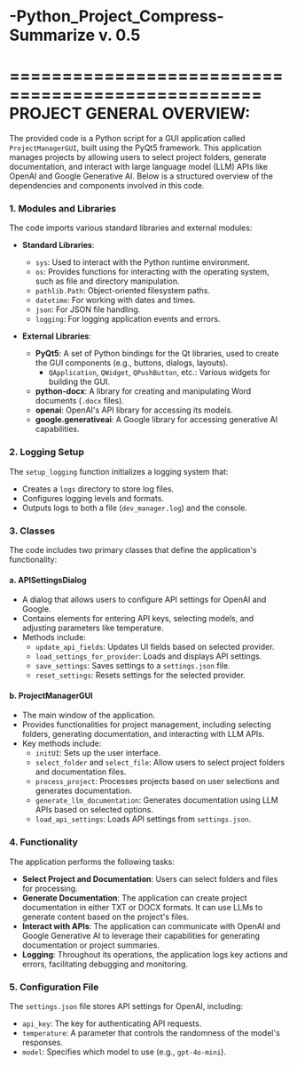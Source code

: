 # -Python_Project_Compress-Summarize v. 0.5

==================================================
PROJECT GENERAL OVERVIEW:
==================================================

The provided code is a Python script for a GUI application called `ProjectManagerGUI`, built using the PyQt5 framework. This application manages projects by allowing users to select project folders, generate documentation, and interact with large language model (LLM) APIs like OpenAI and Google Generative AI. Below is a structured overview of the dependencies and components involved in this code.

### 1. **Modules and Libraries**

The code imports various standard libraries and external modules:

- **Standard Libraries**:
  - `sys`: Used to interact with the Python runtime environment.
  - `os`: Provides functions for interacting with the operating system, such as file and directory manipulation.
  - `pathlib.Path`: Object-oriented filesystem paths.
  - `datetime`: For working with dates and times.
  - `json`: For JSON file handling.
  - `logging`: For logging application events and errors.

- **External Libraries**:
  - **PyQt5**: A set of Python bindings for the Qt libraries, used to create the GUI components (e.g., buttons, dialogs, layouts).
    - `QApplication`, `QWidget`, `QPushButton`, etc.: Various widgets for building the GUI.
  - **python-docx**: A library for creating and manipulating Word documents (`.docx` files).
  - **openai**: OpenAI's API library for accessing its models.
  - **google.generativeai**: A Google library for accessing generative AI capabilities.

### 2. **Logging Setup**
The `setup_logging` function initializes a logging system that:
- Creates a `logs` directory to store log files.
- Configures logging levels and formats.
- Outputs logs to both a file (`dev_manager.log`) and the console.

### 3. **Classes**
The code includes two primary classes that define the application's functionality:

#### a. **APISettingsDialog**
- A dialog that allows users to configure API settings for OpenAI and Google.
- Contains elements for entering API keys, selecting models, and adjusting parameters like temperature.
- Methods include:
  - `update_api_fields`: Updates UI fields based on selected provider.
  - `load_settings_for_provider`: Loads and displays API settings.
  - `save_settings`: Saves settings to a `settings.json` file.
  - `reset_settings`: Resets settings for the selected provider.

#### b. **ProjectManagerGUI**
- The main window of the application.
- Provides functionalities for project management, including selecting folders, generating documentation, and interacting with LLM APIs.
- Key methods include:
  - `initUI`: Sets up the user interface.
  - `select_folder` and `select_file`: Allow users to select project folders and documentation files.
  - `process_project`: Processes projects based on user selections and generates documentation.
  - `generate_llm_documentation`: Generates documentation using LLM APIs based on selected options.
  - `load_api_settings`: Loads API settings from `settings.json`.

### 4. **Functionality**
The application performs the following tasks:
- **Select Project and Documentation**: Users can select folders and files for processing.
- **Generate Documentation**: The application can create project documentation in either TXT or DOCX formats. It can use LLMs to generate content based on the project's files.
- **Interact with APIs**: The application can communicate with OpenAI and Google Generative AI to leverage their capabilities for generating documentation or project summaries.
- **Logging**: Throughout its operations, the application logs key actions and errors, facilitating debugging and monitoring.

### 5. **Configuration File**
The `settings.json` file stores API settings for OpenAI, including:
- `api_key`: The key for authenticating API requests.
- `temperature`: A parameter that controls the randomness of the model's responses.
- `model`: Specifies which model to use (e.g., `gpt-4o-mini`).
